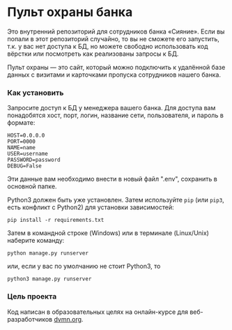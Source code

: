 # Пульт охраны банка

Это внутренний репозиторий для сотрудников банка «Сияние». Если вы попали в этот репозиторий случайно, то вы не сможете его запустить, т.к. у вас нет доступа к БД, но можете свободно использовать код вёрстки или посмотреть как реализованы запросы к БД.

Пульт охраны — это сайт, который можно подключить к удалённой базе данных с визитами и карточками пропуска сотрудников нашего банка.

### Как установить

Запросите доступ к БД у менеджера вашего банка. Для доступа вам понадобятся хост, порт, логин, название сети, пользователя, и пароль в формате:
```
HOST=0.0.0.0
PORT=0000
NAME=name
USER=username
PASSWORD=password
DEBUG=False
```
Эти данные вам необходимо внести в новый файл ".env", сохранить в основной папке.

Python3 должен быть уже установлен. 
Затем используйте `pip` (или `pip3`, есть конфликт с Python2) для установки зависимостей:
```
pip install -r requirements.txt
```

Затем в командной строке (Windows) или в терминале (Linux/Unix) наберите команду:

```
python manage.py runserver
```
или, если у вас по умолчанию не стоит Python3, то 
```
python3 manage.py runserver
```

### Цель проекта

Код написан в образовательных целях на онлайн-курсе для веб-разработчиков [dvmn.org](https://dvmn.org/).
